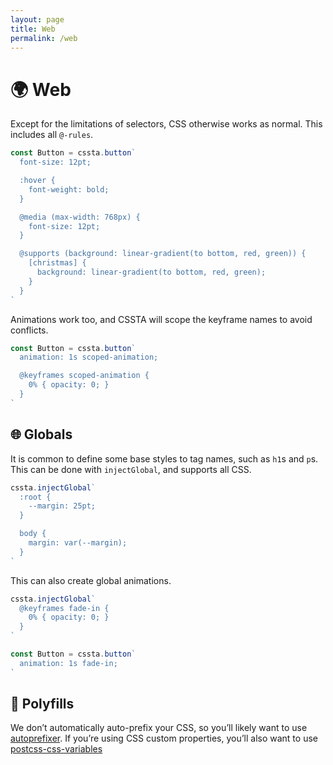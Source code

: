 ```yaml
---
layout: page
title: Web
permalink: /web
---
```


# 🌍 Web

Except for the limitations of selectors, CSS otherwise works as normal. This  includes all `@-rules`.

```jsx
const Button = cssta.button`
  font-size: 12pt;

  :hover {
    font-weight: bold;
  }

  @media (max-width: 768px) {
    font-size: 12pt;
  }

  @supports (background: linear-gradient(to bottom, red, green)) {
    [christmas] {
      background: linear-gradient(to bottom, red, green);
    }
  }
`
```

Animations work too, and CSSTA will scope the keyframe names to avoid conflicts.

```jsx
const Button = cssta.button`
  animation: 1s scoped-animation;

  @keyframes scoped-animation {
    0% { opacity: 0; }
  }
`
```

## 🌐 Globals

It is common to define some base styles to tag names, such as `h1`s and `p`s. This can be done with `injectGlobal`, and supports all CSS.

```jsx
cssta.injectGlobal`
  :root {
    --margin: 25pt;
  }

  body {
    margin: var(--margin);
  }
`
```

This can also create global animations.

```jsx
cssta.injectGlobal`
  @keyframes fade-in {
    0% { opacity: 0; }
  }
`

const Button = cssta.button`
  animation: 1s fade-in;
`
```

## 📝 Polyfills

We don’t automatically auto-prefix your CSS, so you’ll likely want to use [autoprefixer](https://github.com/postcss/autoprefixer). If you’re using CSS custom properties, you’ll also want to use [postcss-css-variables](https://github.com/MadLittleMods/postcss-css-variables)
